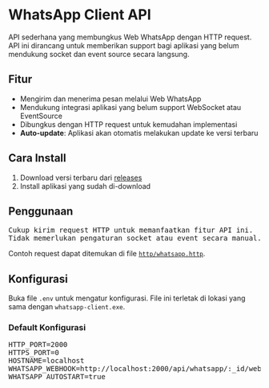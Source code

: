 # WhatsApp Client API

API sederhana yang membungkus Web WhatsApp dengan HTTP request. API ini dirancang untuk memberikan support bagi aplikasi yang belum mendukung socket dan event source secara langsung.

## Fitur
- Mengirim dan menerima pesan melalui Web WhatsApp
- Mendukung integrasi aplikasi yang belum support WebSocket atau EventSource
- Dibungkus dengan HTTP request untuk kemudahan implementasi
- **Auto-update**: Aplikasi akan otomatis melakukan update ke versi terbaru

## Cara Install
1. Download versi terbaru dari [releases](https://github.com/ndiing/whatsapp-client/releases)
2. Install aplikasi yang sudah di-download

## Penggunaan
<pre>
Cukup kirim request HTTP untuk memanfaatkan fitur API ini.
Tidak memerlukan pengaturan socket atau event secara manual.
</pre>

Contoh request dapat ditemukan di file [`http/whatsapp.http`](http/whatsapp.http).

## Konfigurasi
Buka file `.env` untuk mengatur konfigurasi. File ini terletak di lokasi yang sama dengan `whatsapp-client.exe`.

### Default Konfigurasi
<pre>
HTTP_PORT=2000
HTTPS_PORT=0
HOSTNAME=localhost
WHATSAPP_WEBHOOK=http://localhost:2000/api/whatsapp/:_id/webhook
WHATSAPP_AUTOSTART=true
</pre>
